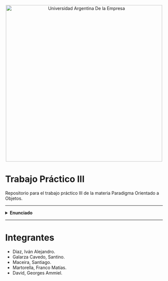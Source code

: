 <p align="center">
  <img src="https://upload.wikimedia.org/wikipedia/commons/thumb/d/db/Looo_UADE.svg/900px-Looo_UADE.svg.png" alt="Universidad Argentina De la Empresa" width="500"/>
</p>

<p align="center">
    <h1> Trabajo Práctico III </h1>
    Repositorio para el trabajo práctico III de la materia Paradigma Orientado a Objetos.
</p>

---

<details> <summary> <strong>Enunciado</strong> </summary>

# Gestión de Tarjetas de Débito y Crédito

En una empresa que ofrece servicios de tarjetas de débito y crédito, cada cliente tiene asignada una sola tarjeta.

Las tarjetas registran consumos con los siguientes detalles: mes, año, nombre del establecimiento y monto consumido.

Al final de cada mes, se debe calcular el consumo real total de cada tarjeta en el período, siguiendo las siguientes reglas:

- **Para Tarjetas de Débito**:  
  Se suman todos los consumos del período y se descuenta la devolución del IVA, calculada en base a un porcentaje específico.

- **Para Tarjetas de Crédito**:  
  Se suman todos los consumos del período y se añade el interés, calculado en base a un porcentaje específico.

### Funcionalidades del sistema

El sistema que desarrollarás debe incluir las siguientes funcionalidades:

- **Administrar el alta de tarjetas de crédito**:  
  Permitir la creación y registro de nuevas tarjetas de crédito.

- **Administrar el alta de tarjetas de débito**:  
  Permitir la creación y registro de nuevas tarjetas de débito.

- **Administrar el alta de consumos**:  
  Permitir el registro de los consumos realizados con las tarjetas, incluyendo los detalles mencionados.

- **Calcular el consumo real total de un período determinado**:  
  Permitir la obtención del total de consumo real para un período especificado, aplicando las reglas de cálculo correspondientes para tarjetas de débito y crédito.

Desarrolla el sistema asegurándote de que sea capaz de gestionar y calcular correctamente los consumos, proporcionando resultados precisos y útiles para los usuarios finales.

---

## Resolver

- Refactorizar el diagrama de clases basado en lo visto en clase del diseño del patrón **MVC** y **Singleton**.
- Realizar el **diagrama de secuencia** de acuerdo al diagrama especificado.
- **Calcular consumo real**.
- Implementar en código el diagrama de clase refactorizado y secuencia diseñado.

---

### OBSERVACIONES:

El enunciado y diagrama de clases adjunto detalla a modo general los requerimientos necesarios para desarrollar el ejercicio, en caso de ser necesario se pueden incorporar clases, atributos y métodos que considere necesario para cumplir con las funcionalidades solicitadas.

</details>

---

# Integrantes
- Diaz, Iván Alejandro.
- Galarza Cavedo, Santino.
- Maceira, Santiago.
- Martorella, Franco Matías.
- David, Georges Ammiel.
